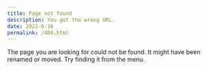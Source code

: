 ```yaml
---
title: Page not found
description: You got the wrong URL.
date: 2021-6-16
permalink: /404.html
---
```


The page you are looking for could not be found. It might have been renamed or moved. Try finding it from the menu.
